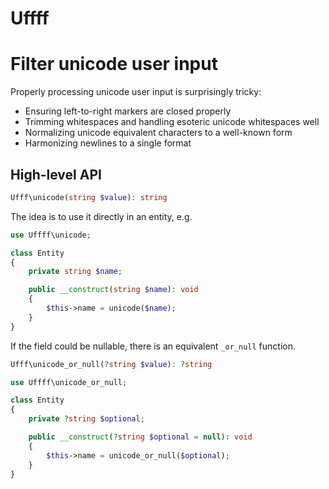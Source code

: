 # Uffff

# Filter unicode user input

Properly processing unicode user input is surprisingly tricky:

-   Ensuring left-to-right markers are closed properly
-   Trimming whitespaces and handling esoteric unicode whitespaces well
-   Normalizing unicode equivalent characters to a well-known form
-   Harmonizing newlines to a single format

## High-level API

```php
Ufff\unicode(string $value): string
```

The idea is to use it directly in an entity, e.g.

```php
use Uffff\unicode;

class Entity
{
    private string $name;

    public __construct(string $name): void
    {
        $this->name = unicode($name);
    }
}
```

If the field could be nullable, there is an equivalent `_or_null` function.

```php
Ufff\unicode_or_null(?string $value): ?string
```

```php
use Uffff\unicode_or_null;

class Entity
{
    private ?string $optional;

    public __construct(?string $optional = null): void
    {
        $this->name = unicode_or_null($optional);
    }
}
```
